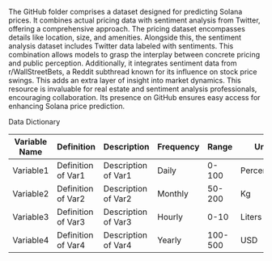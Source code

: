 The GitHub folder comprises a dataset designed for predicting Solana prices. It combines actual pricing data with sentiment analysis from Twitter, offering a comprehensive approach. The pricing dataset encompasses details like location, size, and amenities. Alongside this, the sentiment analysis dataset includes Twitter data labeled with sentiments. This combination allows models to grasp the interplay between concrete pricing and public perception. Additionally, it integrates sentiment data from r/WallStreetBets, a Reddit subthread known for its influence on stock price swings. This adds an extra layer of insight into market dynamics. This resource is invaluable for real estate and sentiment analysis professionals, encouraging collaboration. Its presence on GitHub ensures easy access for enhancing Solana price prediction.

Data Dictionary

| Variable Name   | Definition           | Description                                      | Frequency | Range  | Unit   | Type    |
|------------------|----------------------|--------------------------------------------------|-----------|--------|--------|---------|
| Variable1       | Definition of Var1   | Description of Var1                             | Daily     | 0-100  | Percentage | Numeric |
| Variable2       | Definition of Var2   | Description of Var2                             | Monthly   | 50-200 | Kg     | Numeric |
| Variable3       | Definition of Var3   | Description of Var3                             | Hourly    | 0-10   | Liters | Numeric |
| Variable4       | Definition of Var4   | Description of Var4                             | Yearly    | 100-500 | USD   | Numeric |
